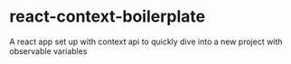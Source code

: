 # react-context-boilerplate

A react app set up with context api to quickly dive into a new project with observable variables
